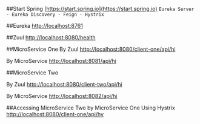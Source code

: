 ##Start Spring
[https://start.spring.io](https://start.spring.io)
```Eureka Server - Eureka Discovery - Feign - Hystrix```

##Eureka
[http://localhost:8761](http://localhost:8761)

##Zuul
[http://localhost:8080/health](http://localhost:8080/health)

##MicroService One
By Zuul
[http://localhost:8080/client-one/api/hi](http://localhost:8080/client-one/api/hi)

By MicroService
[http://localhost:8081/api/hi](http://localhost:8081/api/hi)

##MicroService Two

By Zuul
[http://localhost:8080/client-two/api/hi](http://localhost:8080/client-two/api/hi)

By MicroService
[http://localhost:8082/api/hi](http://localhost:8082/api/hi)

##Accessing MicroService Two by MicroService One Using Hystrix
[http://localhost:8080/client-one/api/hy](http://localhost:8080/client-one/api/hy)